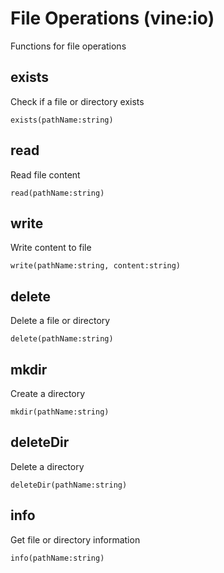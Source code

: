 # File Operations (vine:io)

Functions for file operations

## exists

Check if a file or directory exists

```vine
exists(pathName:string)
```

## read

Read file content

```vine
read(pathName:string)
```

## write

Write content to file

```vine
write(pathName:string, content:string)
```

## delete

Delete a file or directory

```vine
delete(pathName:string)
```

## mkdir

Create a directory

```vine
mkdir(pathName:string)
```

## deleteDir

Delete a directory

```vine
deleteDir(pathName:string)
```

## info

Get file or directory information

```vine
info(pathName:string)
``` 